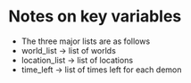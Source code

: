 # Notes on key variables

- The three major lists are as follows
- world_list -> list of worlds
- location_list -> list of locations
- time_left -> list of times left for each demon
